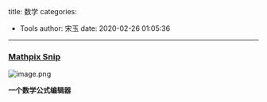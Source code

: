 title: 数学
categories:
 - Tools
author: 宋玉
date: 2020-02-26 01:05:36
---
<a name="RXxab"></a>
### [Mathpix Snip](https://mathpix.com/)
![image.png](https://cdn.nlark.com/yuque/0/2020/png/394169/1582604666708-976b85db-b1e2-4d2b-8b20-8e9410a4fc38.png#align=left&display=inline&height=763&name=image.png&originHeight=1526&originWidth=2874&size=491857&status=done&style=none&width=1437)

**一个数学公式编辑器**


